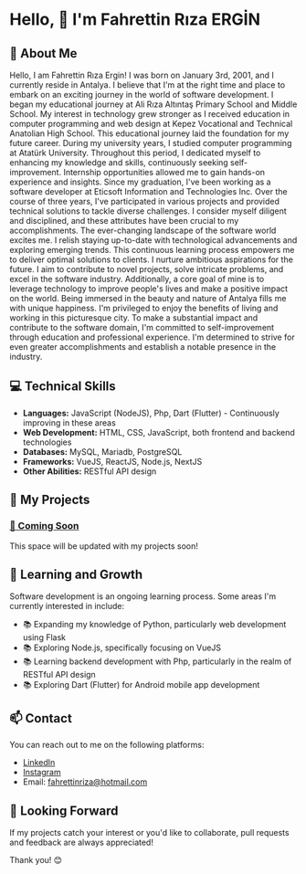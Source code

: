 # Hello, 👋 I'm Fahrettin Rıza ERGİN

## 🚀 About Me

Hello, I am Fahrettin Rıza Ergin! I was born on January 3rd, 2001, and I currently reside in Antalya. I believe that I'm at the right time and place to embark on an exciting journey in the world of software development.
I began my educational journey at Ali Rıza Altıntaş Primary School and Middle School. My interest in technology grew stronger as I received education in computer programming and web design at Kepez Vocational and Technical Anatolian High School. This educational journey laid the foundation for my future career.
During my university years, I studied computer programming at Atatürk University. Throughout this period, I dedicated myself to enhancing my knowledge and skills, continuously seeking self-improvement. Internship opportunities allowed me to gain hands-on experience and insights.
Since my graduation, I've been working as a software developer at Eticsoft Information and Technologies Inc. Over the course of three years, I've participated in various projects and provided technical solutions to tackle diverse challenges. I consider myself diligent and disciplined, and these attributes have been crucial to my accomplishments.
The ever-changing landscape of the software world excites me. I relish staying up-to-date with technological advancements and exploring emerging trends. This continuous learning process empowers me to deliver optimal solutions to clients.
I nurture ambitious aspirations for the future. I aim to contribute to novel projects, solve intricate problems, and excel in the software industry. Additionally, a core goal of mine is to leverage technology to improve people's lives and make a positive impact on the world.
Being immersed in the beauty and nature of Antalya fills me with unique happiness. I'm privileged to enjoy the benefits of living and working in this picturesque city.
To make a substantial impact and contribute to the software domain, I'm committed to self-improvement through education and professional experience. I'm determined to strive for even greater accomplishments and establish a notable presence in the industry.

## 💻 Technical Skills

- **Languages:** JavaScript (NodeJS), Php, Dart (Flutter) - Continuously improving in these areas
- **Web Development:** HTML, CSS, JavaScript, both frontend and backend technologies
- **Databases:** MySQL, Mariadb, PostgreSQL
- **Frameworks:** VueJS, ReactJS, Node.js, NextJS
- **Other Abilities:** RESTful API design

## 🌟 My Projects

### [🎉 Coming Soon]()
This space will be updated with my projects soon!

## 🌱 Learning and Growth

Software development is an ongoing learning process. Some areas I'm currently interested in include:

- 📚 Expanding my knowledge of Python, particularly web development using Flask
- 📚 Exploring Node.js, specifically focusing on VueJS
- 📚 Learning backend development with Php, particularly in the realm of RESTful API design
- 📚 Exploring Dart (Flutter) for Android mobile app development

## 📫 Contact

You can reach out to me on the following platforms:

- [LinkedIn](https://www.linkedin.com/in/fahrettin-riza-ergin)
- [Instagram](https://www.instagram.com/fahrettin_riza_ergin/)
- Email: fahrettinriza@hotmail.com

## 👏 Looking Forward

If my projects catch your interest or you'd like to collaborate, pull requests and feedback are always appreciated!

Thank you! 😊
